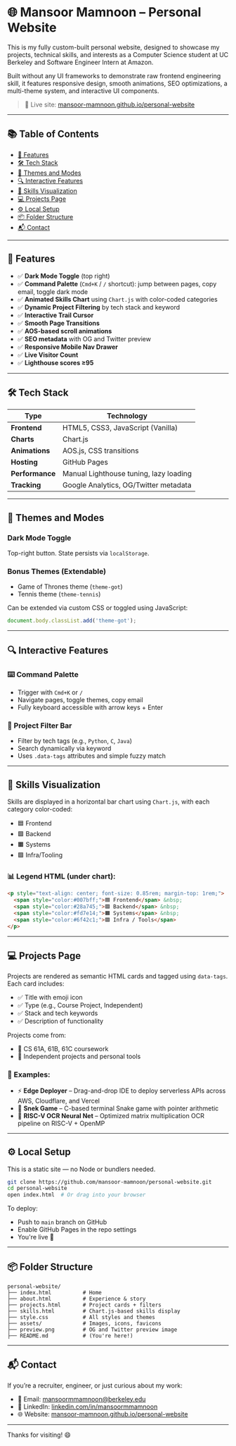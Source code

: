 # 🌐 Mansoor Mamnoon – Personal Website

This is my fully custom-built personal website, designed to showcase my projects, technical skills, and interests as a Computer Science student at UC Berkeley and Software Engineer Intern at Amazon.

Built without any UI frameworks to demonstrate raw frontend engineering skill, it features responsive design, smooth animations, SEO optimizations, a multi-theme system, and interactive UI components.

> 🔗 Live site: [mansoor-mamnoon.github.io/personal-website](https://mansoor-mamnoon.github.io/personal-website)

---

## 📚 Table of Contents

- [🚀 Features](#-features)
- [🛠️ Tech Stack](#️-tech-stack)
- [🎨 Themes and Modes](#-themes-and-modes)
- [🔍 Interactive Features](#-interactive-features)
- [🧠 Skills Visualization](#-skills-visualization)
- [💻 Projects Page](#-projects-page)
- [⚙️ Local Setup](#️-local-setup)
- [📦 Folder Structure](#-folder-structure)
- [📬 Contact](#-contact)

---

## 🚀 Features

- ✅ **Dark Mode Toggle** (top right)
- ✅ **Command Palette** (`Cmd+K` / `/` shortcut): jump between pages, copy email, toggle dark mode
- ✅ **Animated Skills Chart** using `Chart.js` with color-coded categories
- ✅ **Dynamic Project Filtering** by tech stack and keyword
- ✅ **Interactive Trail Cursor**
- ✅ **Smooth Page Transitions**
- ✅ **AOS-based scroll animations**
- ✅ **SEO metadata** with OG and Twitter preview
- ✅ **Responsive Mobile Nav Drawer**
- ✅ **Live Visitor Count**
- ✅ **Lighthouse scores ≥95**

---

## 🛠️ Tech Stack

| Type            | Technology                              |
|-----------------|------------------------------------------|
| **Frontend**    | HTML5, CSS3, JavaScript (Vanilla)        |
| **Charts**      | Chart.js                                 |
| **Animations**  | AOS.js, CSS transitions                  |
| **Hosting**     | GitHub Pages                             |
| **Performance** | Manual Lighthouse tuning, lazy loading   |
| **Tracking**    | Google Analytics, OG/Twitter metadata    |

---

## 🎨 Themes and Modes

### Dark Mode Toggle
Top-right button. State persists via `localStorage`.

### Bonus Themes (Extendable)
- Game of Thrones theme (`theme-got`)
- Tennis theme (`theme-tennis`)

Can be extended via custom CSS or toggled using JavaScript:
```js
document.body.classList.add('theme-got');
```

---

## 🔍 Interactive Features

### ⌨️ Command Palette
- Trigger with `Cmd+K` or `/`
- Navigate pages, toggle themes, copy email
- Fully keyboard accessible with arrow keys + Enter

### 🎯 Project Filter Bar
- Filter by tech tags (e.g., `Python`, `C`, `Java`)
- Search dynamically via keyword
- Uses `.data-tags` attributes and simple fuzzy match

---

## 🧠 Skills Visualization

Skills are displayed in a horizontal bar chart using `Chart.js`, with each category color-coded:

- 🟦 Frontend
- 🟩 Backend
- 🟧 Systems
- 🟪 Infra/Tooling

### 📊 Legend HTML (under chart):

```html
<p style="text-align: center; font-size: 0.85rem; margin-top: 1rem;">
  <span style="color:#007bff;">🟦 Frontend</span> &nbsp; 
  <span style="color:#28a745;">🟩 Backend</span> &nbsp; 
  <span style="color:#fd7e14;">🟧 Systems</span> &nbsp; 
  <span style="color:#6f42c1;">🟪 Infra / Tools</span>
</p>
```

---

## 💻 Projects Page

Projects are rendered as semantic HTML cards and tagged using `data-tags`. Each card includes:

- ✅ Title with emoji icon
- ✅ Type (e.g., Course Project, Independent)
- ✅ Stack and tech keywords
- ✅ Description of functionality

Projects come from:
- 📘 CS 61A, 61B, 61C coursework
- 🧪 Independent projects and personal tools

### 🧪 Examples:
- ⚡ **Edge Deployer** – Drag-and-drop IDE to deploy serverless APIs across AWS, Cloudflare, and Vercel
- 🐍 **Snek Game** – C-based terminal Snake game with pointer arithmetic
- 🧠 **RISC-V OCR Neural Net** – Optimized matrix multiplication OCR pipeline on RISC-V + OpenMP

---

## ⚙️ Local Setup

This is a static site — no Node or bundlers needed.

```bash
git clone https://github.com/mansoor-mamnoon/personal-website.git
cd personal-website
open index.html  # Or drag into your browser
```

To deploy:
- Push to `main` branch on GitHub
- Enable GitHub Pages in the repo settings
- You're live 🚀

---

## 📦 Folder Structure

```plaintext
personal-website/
├── index.html          # Home
├── about.html          # Experience & story
├── projects.html       # Project cards + filters
├── skills.html         # Chart.js-based skills display
├── style.css           # All styles and themes
├── assets/             # Images, icons, favicons
├── preview.png         # OG and Twitter preview image
├── README.md           # (You're here!)
```

---

## 📬 Contact

If you’re a recruiter, engineer, or just curious about my work:

- 📧 Email: [mansoormmamnoon@berkeley.edu](mailto:mansoormmamnoon@berkeley.edu)
- 🔗 LinkedIn: [linkedin.com/in/mansoormmamnoon](https://linkedin.com/in/mansoormmamnoon)
- 🌐 Website: [mansoor-mamnoon.github.io/personal-website](https://mansoor-mamnoon.github.io/personal-website)

---

Thanks for visiting! 😄

